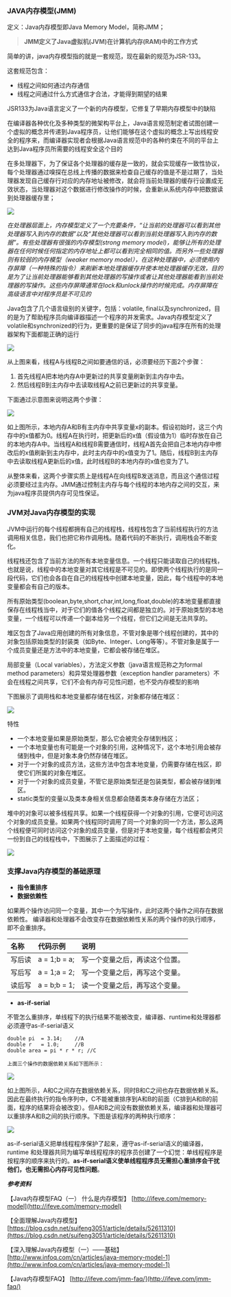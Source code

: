 ### JAVA内存模型\(JMM\)

定义：Java内存模型即Java Memory Model，简称JMM；

> **JMM定义了Java虚拟机\(JVM\)在计算机内存\(RAM\)中的工作方式**

简单的讲，java内存模型指的就是一套规范，现在最新的规范为JSR-133。

这套规范包含：

* 线程之间如何通过内存通信
* 线程之间通过什么方式通信才合法，才能得到期望的结果

JSR133为Java语言定义了一个新的内存模型，它修复了早期内存模型中的缺陷

在编译器各种优化及多种类型的微架构平台上，Java语言规范制定者试图创建一个虚拟的概念并传递到Java程序员，让他们能够在这个虚拟的概念上写出线程安全的程序来，而编译器实现者会根据Java语言规范中的各种约束在不同的平台上达到Java程序员所需要的线程安全这个目的

在多处理器下，为了保证各个处理器的缓存是一致的，就会实现缓存一致性协议，每个处理器通过嗅探在总线上传播的数据来检查自己缓存的值是不是过期了，当处理器发现自己缓存行对应的内存地址被修改，就会将当前处理器的缓存行设置成无效状态，当处理器对这个数据进行修改操作的时候，会重新从系统内存中把数据读到处理器缓存里；

![](/assets/20180613095708001.png)

_在处理器层面上，内存模型定义了一个充要条件，“让当前的处理器可以看到其他处理器写入到内存的数据”以及“其他处理器可以看到当前处理器写入到内存的数据”。有些处理器有很强的内存模型\(strong memory model\)，能够让所有的处理器在任何时候任何指定的内存地址上都可以看到完全相同的值。而另外一些处理器则有较弱的内存模型（weaker memory model），在这种处理器中，必须使用内存屏障（一种特殊的指令）来刷新本地处理器缓存并使本地处理器缓存无效，目的是为了让当前处理器能够看到其他处理器的写操作或者让其他处理器能看到当前处理器的写操作。这些内存屏障通常在lock和unlock操作的时候完成。内存屏障在高级语言中对程序员是不可见的_

Java包含了几个语言级别的关键字，包括：volatile, final以及synchronized，目的是为了帮助程序员向编译器描述一个程序的并发需求。Java内存模型定义了volatile和synchronized的行为，更重要的是保证了同步的java程序在所有的处理器架构下面都能正确的运行

![](/assets/20180413163825001.png)

从上图来看，线程A与线程B之间如要通信的话，必须要经历下面2个步骤：

1. 首先线程A把本地内存A中更新过的共享变量刷新到主内存中去。
2. 然后线程B到主内存中去读取线程A之前已更新过的共享变量。

下面通过示意图来说明这两个步骤：

![](/assets/20180413163905001.png)

如上图所示，本地内存A和B有主内存中共享变量x的副本。假设初始时，这三个内存中的x值都为0。线程A在执行时，把更新后的x值（假设值为1）临时存放在自己的本地内存A中。当线程A和线程B需要通信时，线程A首先会把自己本地内存中修改后的x值刷新到主内存中，此时主内存中的x值变为了1。随后，线程B到主内存中去读取线程A更新后的x值，此时线程B的本地内存的x值也变为了1。

从整体来看，这两个步骤实质上是线程A在向线程B发送消息，而且这个通信过程必须要经过主内存。JMM通过控制主内存与每个线程的本地内存之间的交互，来为java程序员提供内存可见性保证。

### JVM对Java内存模型的实现

JVM中运行的每个线程都拥有自己的线程栈，线程栈包含了当前线程执行的方法调用相关信息，我们也把它称作调用栈。随着代码的不断执行，调用栈会不断变化。

线程栈还包含了当前方法的所有本地变量信息。一个线程只能读取自己的线程栈，也就是说，线程中的本地变量对其它线程是不可见的。即使两个线程执行的是同一段代码，它们也会各自在自己的线程栈中创建本地变量，因此，每个线程中的本地变量都会有自己的版本。

所有原始类型\(boolean,byte,short,char,int,long,float,double\)的本地变量都直接保存在线程栈当中，对于它们的值各个线程之间都是独立的。对于原始类型的本地变量，一个线程可以传递一个副本给另一个线程，但它们之间是无法共享的。

堆区包含了Java应用创建的所有对象信息，不管对象是哪个线程创建的，其中的对象包括原始类型的封装类（如Byte、Integer、Long等等）。不管对象是属于一个成员变量还是方法中的本地变量，它都会被存储在堆区。

局部变量（Local variables），方法定义参数（java语言规范称之为formal method parameters）和异常处理器参数（exception handler parameters）不会在线程之间共享，它们不会有内存可见性问题，也不受内存模型的影响

下图展示了调用栈和本地变量都存储在栈区，对象都存储在堆区：

![](/assets/20180413164322001.png)

特性

* 一个本地变量如果是原始类型，那么它会被完全存储到栈区；
* 一个本地变量也有可能是一个对象的引用，这种情况下，这个本地引用会被存储到栈中，但是对象本身仍然存储在堆区。
* 对于一个对象的成员方法，这些方法中包含本地变量，仍需要存储在栈区，即使它们所属的对象在堆区。
* 对于一个对象的成员变量，不管它是原始类型还是包装类型，都会被存储到堆区。
* static类型的变量以及类本身相关信息都会随着类本身存储在方法区；

堆中的对象可以被多线程共享。如果一个线程获得一个对象的引用，它便可访问这个对象的成员变量。如果两个线程同时调用了同一个对象的同一个方法，那么这两个线程便可同时访问这个对象的成员变量，但是对于本地变量，每个线程都会拷贝一份到自己的线程栈中，下图展示了上面描述的过程：

![](/assets/20180413164636001.png)

### 支撑Java内存模型的基础原理

* **指令重排序**
* **数据依赖性**

如果两个操作访问同一个变量，其中一个为写操作，此时这两个操作之间存在数据依赖性。 编译器和处理器不会改变存在数据依赖性关系的两个操作的执行顺序，即不会重排序。

| 名称 | 代码示例 | 说明 |
| :--- | :--- | :--- |
| 写后读 | a = 1;b = a; | 写一个变量之后，再读这个位置。 |
| 写后写 | a = 1;a = 2; | 写一个变量之后，再写这个变量。 |
| 读后写 | a = b;b = 1; | 读一个变量之后，再写这个变量。 |

* **as-if-serial**

不管怎么重排序，单线程下的执行结果不能被改变，编译器、runtime和处理器都必须遵守as-if-serial语义

```
double pi  = 3.14;    //A  
double r   = 1.0;     //B  
double area = pi * r * r; //C
```

```
上面三个操作的数据依赖关系如下图所示：
```

![](http://img.my.csdn.net/uploads/201302/06/1360143739_6151.png)

如上图所示，A和C之间存在数据依赖关系，同时B和C之间也存在数据依赖关系。因此在最终执行的指令序列中，C不能被重排序到A和B的前面（C排到A和B的前面，程序的结果将会被改变）。但A和B之间没有数据依赖关系，编译器和处理器可以重排序A和B之间的执行顺序。下图是该程序的两种执行顺序：

![](http://img.my.csdn.net/uploads/201302/06/1360143751_3794.png)

as-if-serial语义把单线程程序保护了起来，遵守as-if-serial语义的编译器，runtime 和处理器共同为编写单线程程序的程序员创建了一个幻觉：单线程程序是按程序的顺序来执行的。**as-if-serial语义使单线程程序员无需担心重排序会干扰他们，也无需担心内存可见性问题**。

_**参考资料**_

【Java内存模型FAQ（一） 什么是内存模型】  [http://ifeve.com/memory-model](http://ifeve.com/memory-model)

【全面理解Java内存模型】[https://blog.csdn.net/suifeng3051/article/details/52611310](https://blog.csdn.net/suifeng3051/article/details/52611310)

【深入理解Java内存模型（一）——基础】 [http://www.infoq.com/cn/articles/java-memory-model-1](http://www.infoq.com/cn/articles/java-memory-model-1)

【Java内存模型FAQ】 [http://ifeve.com/jmm-faq/](http://ifeve.com/jmm-faq/)

